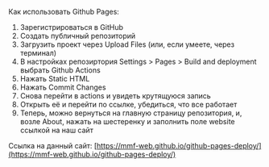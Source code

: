 Как использовать Github Pages:
1. Зарегистрироваться в GitHub
2. Создать публичный репозиторий
3. Загрузить проект через Upload Files (или, если умеете, через терминал)
4. В настройках репозиртория Settings > Pages > Build and deployment выбрать Github Actions
5. Нажать Static HTML
6. Нажать Commit Changes
7. Снова перейти в actions и увидеть крутящуюся запись
8. Открыть её и перейти по ссылке, убедиться, что все работает
9. Теперь, можно вернуться на главную страницу репозитория, и, возле About, нажать на шестеренку и заполнить поле website ссылкой на наш сайт

Ссылка на данный сайт: [https://mmf-web.github.io/github-pages-deploy/](https://mmf-web.github.io/github-pages-deploy/)
